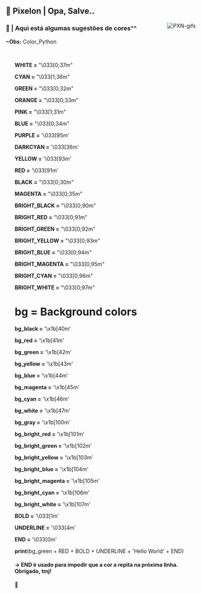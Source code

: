 ## 🎏 Pixelon | Opa, Salve..
   <img align="right" alt="PXN-gifs" src="https://cdn.discordapp.com/attachments/749020531004670012/886744104661311498/chika-dance.gif">
<p align="center">
<h3 align="left">🎨 | Aqui está algumas sugestões de cores^^ </h3>
  <b>~Obs:</b> Color_Python
<ul>
</div>
<br/>


<b>WHITE =</b> "\033[0;37m"

<b>CYAN =</b> "\033[1;36m"

<b>GREEN =</b> "\033[0;32m"

<b>ORANGE =</b> "\033[0;33m"

<b>PINK =</b> "\033[1;31m"

<b>BLUE =</b> "\033[0;34m"

<b>PURPLE =</b> '\033[95m'

<b>DARKCYAN =</b> '\033[36m'

<b>YELLOW =</b> '\033[93m'

<b>RED =</b> '\033[91m'

<b>BLACK =</b> "\033[0;30m"

<b>MAGENTA =</b> "\033[0;35m"

<b>BRIGHT_BLACK =</b> "\033[0;90m"

<b>BRIGHT_RED =</b> "\033[0;91m"

<b>BRIGHT_GREEN =</b> "\033[0;92m"

<b>BRIGHT_YELLOW =</b> "\033[0;93m"

<b>BRIGHT_BLUE =</b> "\033[0;94m"

<b>BRIGHT_MAGENTA =</b> "\033[0;95m"

<b>BRIGHT_CYAN =</b> "\033[0;96m"

<b>BRIGHT_WHITE =</b> "\033[0;97m"


# bg = Background colors

<b>bg_black =</b> '\x1b[40m'

<b>bg_red =</b> '\x1b[41m'

<b>bg_green =</b> '\x1b[42m'

<b>bg_yellow =</b> '\x1b[43m'

<b>bg_blue =</b> '\x1b[44m'

<b>bg_magenta =</b> '\x1b[45m'

<b>bg_cyan =</b> '\x1b[46m'

<b>bg_white =</b> '\x1b[47m'

<b>bg_gray =</b> '\x1b[100m'

<b>bg_bright_red =</b> '\x1b[101m'

<b>bg_bright_green =</b> '\x1b[102m'

<b>bg_bright_yellow =</b> '\x1b[103m'

<b>bg_bright_blue =</b> '\x1b[104m'

<b>bg_bright_magenta =</b> '\x1b[105m'

<b>bg_bright_cyan =</b> '\x1b[106m'

<b>bg_bright_white =</b> '\x1b[107m'


<b>BOLD =</b> '\033[1m'

<b>UNDERLINE =</b> '\033[4m'

<b>END =</b> '\033[0m'

<b>print</b>(bg_green + RED + BOLD + UNDERLINE + 'Hello World' + END)

<h4 align="left"> -> END é usado para impedir que a cor a repita na próxima linha. Obrigado, tmj! </h4> 🤭
